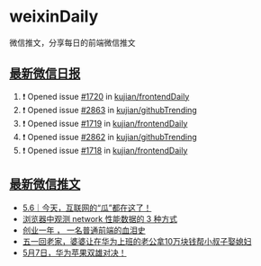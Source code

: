 # weixinDaily
微信推文，分享每日的前端微信推文

## [最新微信日报](https://github.com/kujian/weixinDaily/issues)

<!--START_SECTION:activity-->
1. ❗ Opened issue [#1720](https://github.com/kujian/frontendDaily/issues/1720) in [kujian/frontendDaily](https://github.com/kujian/frontendDaily)
2. ❗ Opened issue [#2863](https://github.com/kujian/githubTrending/issues/2863) in [kujian/githubTrending](https://github.com/kujian/githubTrending)
3. ❗ Opened issue [#1719](https://github.com/kujian/frontendDaily/issues/1719) in [kujian/frontendDaily](https://github.com/kujian/frontendDaily)
4. ❗ Opened issue [#2862](https://github.com/kujian/githubTrending/issues/2862) in [kujian/githubTrending](https://github.com/kujian/githubTrending)
5. ❗ Opened issue [#1718](https://github.com/kujian/frontendDaily/issues/1718) in [kujian/frontendDaily](https://github.com/kujian/frontendDaily)
<!--END_SECTION:activity-->


## [最新微信推文](https://weixin.qdkfweb.cn/)

<!-- BLOG-POST-LIST:START -->
- [5.6｜今天，互联网的“瓜”都在这了！](https://weixin.qdkfweb.cn/44425.html)
- [浏览器中观测 network 性能数据的 3 种方式](https://weixin.qdkfweb.cn/44411.html)
- [创业一年 ， 一名普通前端的血泪史](https://weixin.qdkfweb.cn/44384.html)
- [五一回老家，婆婆让在华为上班的老公拿10万块钱帮小叔子娶媳妇](https://weixin.qdkfweb.cn/44422.html)
- [5月7日，华为苹果双雄对决！](https://weixin.qdkfweb.cn/44433.html)
<!-- BLOG-POST-LIST:END -->